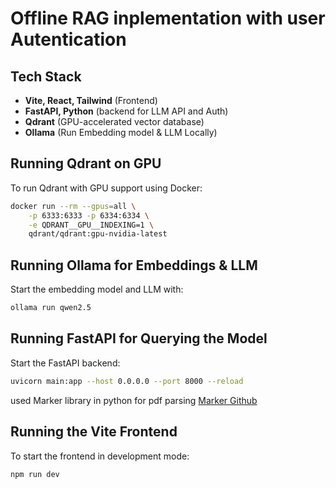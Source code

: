 # Offline RAG inplementation with user Autentication 

## Tech Stack  
- **Vite, React, Tailwind** (Frontend)  
- **FastAPI, Python** (backend for LLM API and Auth)  
- **Qdrant** (GPU-accelerated vector database)  
- **Ollama** (Run Embedding model & LLM Locally)  

## Running Qdrant on GPU  
To run Qdrant with GPU support using Docker:  

```bash
docker run --rm --gpus=all \
    -p 6333:6333 -p 6334:6334 \
    -e QDRANT__GPU__INDEXING=1 \
    qdrant/qdrant:gpu-nvidia-latest
```

## Running Ollama for Embeddings & LLM  
Start the embedding model and LLM with:  

```bash
ollama run qwen2.5
```

## Running FastAPI for Querying the Model  
Start the FastAPI backend:  

```bash
uvicorn main:app --host 0.0.0.0 --port 8000 --reload
```

used Marker library in python for pdf parsing [Marker Github](https://github.com/VikParuchuri/marker)

## Running the Vite Frontend  
To start the frontend in development mode:  

```bash
npm run dev
```


